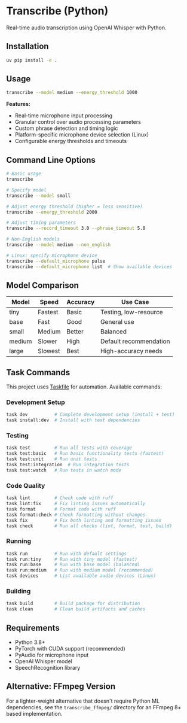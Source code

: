 # Transcribe (Python)

Real-time audio transcription using OpenAI Whisper with Python.

## Installation

```bash
uv pip install -e .
```

## Usage

```bash
transcribe --model medium --energy_threshold 1000
```

**Features:**
- Real-time microphone input processing
- Granular control over audio processing parameters
- Custom phrase detection and timing logic
- Platform-specific microphone device selection (Linux)
- Configurable energy thresholds and timeouts

## Command Line Options

```bash
# Basic usage
transcribe

# Specify model
transcribe --model small

# Adjust energy threshold (higher = less sensitive)
transcribe --energy_threshold 2000

# Adjust timing parameters  
transcribe --record_timeout 3.0 --phrase_timeout 5.0

# Non-English models
transcribe --model medium --non_english

# Linux: specify microphone device
transcribe --default_microphone pulse
transcribe --default_microphone list  # Show available devices
```

## Model Comparison

| Model | Speed | Accuracy | Use Case |
|-------|-------|----------|----------|
| tiny  | Fastest | Basic | Testing, low-resource |
| base  | Fast | Good | General use |
| small | Medium | Better | Balanced |
| medium| Slower | High | Default recommendation |
| large | Slowest | Best | High-accuracy needs |

## Task Commands

This project uses [Taskfile](https://taskfile.dev) for automation. Available commands:

### Development Setup
```bash
task dev          # Complete development setup (install + test)
task install:dev  # Install with test dependencies
```

### Testing
```bash
task test         # Run all tests with coverage
task test:basic   # Run basic functionality tests (fastest)
task test:unit    # Run unit tests 
task test:integration  # Run integration tests
task test:watch   # Run tests in watch mode
```

### Code Quality
```bash
task lint         # Check code with ruff
task lint:fix     # Fix linting issues automatically
task format       # Format code with ruff
task format:check # Check formatting without changes
task fix          # Fix both linting and formatting issues
task check        # Run all checks (lint, format, test, build)
```

### Running
```bash
task run          # Run with default settings
task run:tiny     # Run with tiny model (fastest)
task run:base     # Run with base model (balanced)
task run:medium   # Run with medium model (recommended)
task devices      # List available audio devices (Linux)
```

### Building
```bash
task build        # Build package for distribution
task clean        # Clean build artifacts and caches
```

## Requirements

- Python 3.8+
- PyTorch with CUDA support (recommended)
- PyAudio for microphone input
- OpenAI Whisper model
- SpeechRecognition library

## Alternative: FFmpeg Version

For a lighter-weight alternative that doesn't require Python ML dependencies, see the `transcribe_ffmpeg/` directory for an FFmpeg 8+ based implementation.